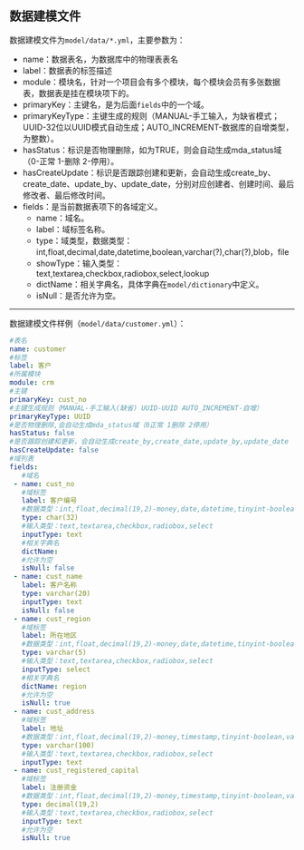 ## 数据建模文件

数据建模文件为`model/data/*.yml`，主要参数为：
* name：数据表名，为数据库中的物理表表名
* label：数据表的标签描述
* module：模块名，针对一个项目会有多个模块，每个模块会员有多张数据表，数据表是挂在模块项下的。
* primaryKey：主键名，是为后面`fields`中的一个域。
* primaryKeyType：主键生成的规则（MANUAL-手工输入，为缺省模式；UUID-32位以UUID模式自动生成；AUTO_INCREMENT-数据库的自增类型，为整数）。
* hasStatus：标识是否物理删除，如为TRUE，则会自动生成mda_status域（0-正常 1-删除 2-停用）。
* hasCreateUpdate：标识是否跟踪创建和更新，会自动生成create_by、create_date、update_by、update_date，分别对应创建者、创建时间、最后修改者、最后修改时间。
* fields：是当前数据表项下的各域定义。
  * name：域名。
  * label：域标签名称。
  * type：域类型，数据类型：int,float,decimal,date,datetime,boolean,varchar(?),char(?),blob，file
  * showType：输入类型：text,textarea,checkbox,radiobox,select,lookup
  * dictName：相关字典名，具体字典在`model/dictionary`中定义。
  * isNull：是否允许为空。

------

数据建模文件样例（`model/data/customer.yml`）：

```yaml
#表名
name: customer
#标签
label: 客户
#所属模块
module: crm
#主键
primaryKey: cust_no
#主键生成规则（MANUAL-手工输入(缺省) UUID-UUID AUTO_INCREMENT-自增）
primaryKeyType: UUID
#是否物理删除,会自动生成mda_status域（0正常 1删除 2停用）
hasStatus: false
#是否跟踪创建和更新，会自动生成create_by,create_date,update_by,update_date
hasCreateUpdate: false
#域列表
fields:
   #域名
 - name: cust_no
   #域标签
   label: 客户编号
   #数据类型：int,float,decimal(19,2)-money,date,datetime,tinyint-boolean,varchar(100),char(10),blob
   type: char(32)
   #输入类型：text,textarea,checkbox,radiobox,select
   inputType: text
   #相关字典名
   dictName:
   #允许为空
   isNull: false
 - name: cust_name
   label: 客户名称
   type: varchar(20)
   inputType: text
   isNull: false
 - name: cust_region
   #域标签
   label: 所在地区
   #数据类型：int,float,decimal(19,2)-money,date,datetime,tinyint-boolean,varchar(100),char(10),blob
   type: varchar(5)
   #输入类型：text,textarea,checkbox,radiobox,select
   inputType: select
   #相关字典名
   dictName: region
   #允许为空
   isNull: true
 - name: cust_address
   #域标签
   label: 地址
   #数据类型：int,float,decimal(19,2)-money,timestamp,tinyint-boolean,varchar(100),char(10),blob
   type: varchar(100)
   #输入类型：text,textarea,checkbox,radiobox,select
   inputType: text
 - name: cust_registered_capital
   #域标签
   label: 注册资金
   #数据类型：int,float,decimal(19,2)-money,timestamp,tinyint-boolean,varchar(100),char(10),blob
   type: decimal(19,2)
   #输入类型：text,textarea,checkbox,radiobox,select
   inputType: text
   #允许为空
   isNull: true
```
